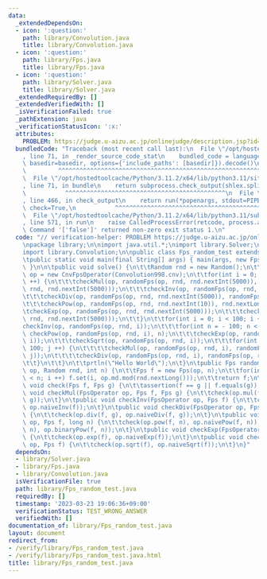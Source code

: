 ```yaml
---
data:
  _extendedDependsOn:
  - icon: ':question:'
    path: library/Convolution.java
    title: library/Convolution.java
  - icon: ':question:'
    path: library/Fps.java
    title: library/Fps.java
  - icon: ':question:'
    path: library/Solver.java
    title: library/Solver.java
  _extendedRequiredBy: []
  _extendedVerifiedWith: []
  _isVerificationFailed: true
  _pathExtension: java
  _verificationStatusIcon: ':x:'
  attributes:
    PROBLEM: https://judge.u-aizu.ac.jp/onlinejudge/description.jsp?id=ITP1_1_A
  bundledCode: "Traceback (most recent call last):\n  File \"/opt/hostedtoolcache/Python/3.11.2/x64/lib/python3.11/site-packages/onlinejudge_verify/documentation/build.py\"\
    , line 71, in _render_source_code_stat\n    bundled_code = language.bundle(stat.path,\
    \ basedir=basedir, options={'include_paths': [basedir]}).decode()\n          \
    \         ^^^^^^^^^^^^^^^^^^^^^^^^^^^^^^^^^^^^^^^^^^^^^^^^^^^^^^^^^^^^^^^^^^^^^^^^^^^^^^^^^\n\
    \  File \"/opt/hostedtoolcache/Python/3.11.2/x64/lib/python3.11/site-packages/onlinejudge_verify/languages/user_defined.py\"\
    , line 71, in bundle\n    return subprocess.check_output(shlex.split(command))\n\
    \           ^^^^^^^^^^^^^^^^^^^^^^^^^^^^^^^^^^^^^^^^^^^^^\n  File \"/opt/hostedtoolcache/Python/3.11.2/x64/lib/python3.11/subprocess.py\"\
    , line 466, in check_output\n    return run(*popenargs, stdout=PIPE, timeout=timeout,\
    \ check=True,\n           ^^^^^^^^^^^^^^^^^^^^^^^^^^^^^^^^^^^^^^^^^^^^^^^^^^^^^^^^^\n\
    \  File \"/opt/hostedtoolcache/Python/3.11.2/x64/lib/python3.11/subprocess.py\"\
    , line 571, in run\n    raise CalledProcessError(retcode, process.args,\nsubprocess.CalledProcessError:\
    \ Command '['false']' returned non-zero exit status 1.\n"
  code: "// verification-helper: PROBLEM https://judge.u-aizu.ac.jp/onlinejudge/description.jsp?id=ITP1_1_A\n\
    \npackage library;\n\nimport java.util.*;\nimport library.Solver;\nimport library.Fps;\n\
    import library.Convolution;\n\npublic class Fps_random_test extends Solver {\n\
    \tpublic static void main(final String[] args) { main(args, new Fps_random_test());\
    \ }\n\n\tpublic void solve() {\n\t\tRandom rnd = new Random();\n\t\tFpsOperator\
    \ op = new CnvFpsOperator(Convolution998.cnv);\n\t\tfor(int i = 0; i < 100; i\
    \ ++) {\n\t\t\tcheckMul(op, randomFps(op, rnd, rnd.nextInt(5000)), randomFps(op,\
    \ rnd, rnd.nextInt(5000)));\n\t\t\tcheckInv(op, randomFps(op, rnd, rnd.nextInt(5000)));\n\
    \t\t\tcheckDiv(op, randomFps(op, rnd, rnd.nextInt(5000)), randomFps(op, rnd, rnd.nextInt(5000)));\n\
    \t\t\tcheckPow(op, randomFps(op, rnd, rnd.nextInt(10)), rnd.nextLong());\n\t\t\
    \tcheckExp(op, randomFps(op, rnd, rnd.nextInt(5000)));\n\t\t\tcheckSqrt(op, randomFps(op,\
    \ rnd, rnd.nextInt(5000)));\n\t\t}\n\t\tfor(int i = 0; i < 100; i ++) {\n\t\t\t\
    checkInv(op, randomFps(op, rnd, i));\n\t\t\tfor(int n = - 100; n < 100; n ++)\
    \ checkPow(op, randomFps(op, rnd, i), n);\n\t\t\tcheckExp(op, randomFps(op, rnd,\
    \ i));\n\t\t\tcheckSqrt(op, randomFps(op, rnd, i));\n\t\t\tfor(int j = 0; j <\
    \ 100; j ++) {\n\t\t\t\tcheckMul(op, randomFps(op, rnd, i), randomFps(op, rnd,\
    \ j));\n\t\t\t\tcheckDiv(op, randomFps(op, rnd, i), randomFps(op, rnd, j));\n\t\
    \t\t}\n\t\t}\n\t\tprtln(\"Hello World\");\n\t}\n\tpublic Fps randomFps(FpsOperator\
    \ op, Random rnd, int n) {\n\t\tFps f = new Fps(op, n);\n\t\tfor(int i = 0; i\
    \ < n; i ++) f.set(i, op.md.mod(rnd.nextLong()));\n\t\treturn f;\n\t}\n\tpublic\
    \ void check(Fps f, Fps g) {\n\t\tassertion(f == g || f.equals(g));\n\t}\n\tpublic\
    \ void checkMul(FpsOperator op, Fps f, Fps g) {\n\t\tcheck(op.mul(f, g), op.naiveMul(f,\
    \ g));\n\t}\n\tpublic void checkInv(FpsOperator op, Fps f) {\n\t\tcheck(op.inv(f),\
    \ op.naiveInv(f));\n\t}\n\tpublic void checkDiv(FpsOperator op, Fps f, Fps g)\
    \ {\n\t\tcheck(op.div(f, g), op.naiveDiv(f, g));\n\t}\n\tpublic void checkPow(FpsOperator\
    \ op, Fps f, long n) {\n\t\tcheck(op.pow(f, n), op.naivePow(f, n));\n\t\tcheck(op.pow(f,\
    \ n), op.binaryPow(f, n));\n\t}\n\tpublic void checkExp(FpsOperator op, Fps f)\
    \ {\n\t\tcheck(op.exp(f), op.naiveExp(f));\n\t}\n\tpublic void checkSqrt(FpsOperator\
    \ op, Fps f) {\n\t\tcheck(op.sqrt(f), op.naiveSqrt(f));\n\t}\n}"
  dependsOn:
  - library/Solver.java
  - library/Fps.java
  - library/Convolution.java
  isVerificationFile: true
  path: library/Fps_random_test.java
  requiredBy: []
  timestamp: '2023-03-23 19:06:36+09:00'
  verificationStatus: TEST_WRONG_ANSWER
  verifiedWith: []
documentation_of: library/Fps_random_test.java
layout: document
redirect_from:
- /verify/library/Fps_random_test.java
- /verify/library/Fps_random_test.java.html
title: library/Fps_random_test.java
---
```

